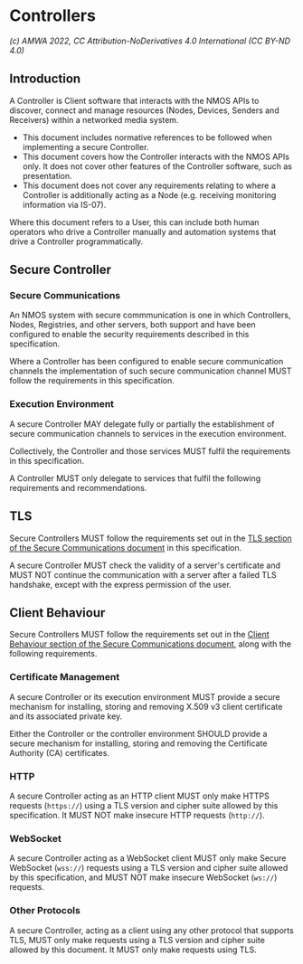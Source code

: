 # Controllers

_(c) AMWA 2022, CC Attribution-NoDerivatives 4.0 International (CC BY-ND 4.0)_

## Introduction

A Controller is Client software that interacts with the NMOS APIs to discover, connect and manage resources (Nodes, Devices, Senders and Receivers) within a networked media system.

* This document includes normative references to be followed when implementing a secure Controller.
* This document covers how the Controller interacts with the NMOS APIs only.
  It does not cover other features of the Controller software, such as presentation.
* This document does not cover any requirements relating to where a Controller is additionally acting as a Node (e.g. receiving monitoring information via IS-07).

Where this document refers to a User, this can include both human operators who drive a Controller manually and automation systems that drive a Controller programmatically.

## Secure Controller

### Secure Communications	

An NMOS system with secure commmunication is one in which Controllers, Nodes, Registries, and other servers, both support and have been configured to enable the security requirements described in this specification.

Where a Controller has been configured to enable secure communication channels the implementation of such secure communication channel MUST follow the requirements in this specification.

### Execution Environment

A secure Controller MAY delegate fully or partially the establishment of secure communication channels to services in the execution environment.

Collectively, the Controller and those services MUST fulfil the requirements in this specification.
 
A Controller MUST only delegate to services that fulfil the following requirements and recommendations.

## TLS

Secure Controllers MUST follow the requirements set out in the [TLS section of the Secure Communications document](Secure%20Communication.md#tls) in this specification.

A secure Controller MUST check the validity of a server's certificate and MUST NOT continue the communication with a server after a failed TLS handshake, except with the express permission of the user.

## Client Behaviour

Secure Controllers MUST follow the requirements set out in the [Client Behaviour section of the Secure Communications document](Secure%20Communication.md#client-behaviour), along with the following requirements.

### Certificate Management

A secure Controller or its execution environment MUST provide a secure mechanism for installing, storing and removing X.509 v3 client certificate and its associated private key.

Either the Controller or the controller environment SHOULD provide a secure mechanism for installing, storing and removing the Certificate Authority (CA) certificates.

### HTTP

A secure Controller acting as an HTTP client MUST only make HTTPS requests (`https://`) using a TLS version and cipher suite allowed by this specification. It MUST NOT make insecure HTTP requests (`http://`).

### WebSocket

A secure Controller acting as a WebSocket client MUST only make Secure WebSocket (`wss://`) requests using a TLS version and cipher suite allowed by this specification,
and MUST NOT make insecure WebSocket (`ws://`) requests.

### Other Protocols	

A secure Controller, acting as a client using any other protocol that supports TLS, MUST only make requests using a TLS version and cipher suite allowed by this document. It MUST only make requests using TLS. 
